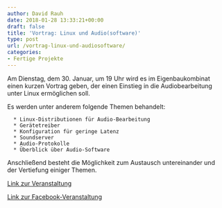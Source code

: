 ```yaml
---
author: David Rauh
date: 2018-01-28 13:33:21+00:00
draft: false
title: 'Vortrag: Linux und Audio(software)'
type: post
url: /vortrag-linux-und-audiosoftware/
categories:
- Fertige Projekte
---
```





Am Dienstag, dem 30. Januar, um 19 Uhr wird es im Eigenbaukombinat einen kurzen Vortrag geben, der einen Einstieg in die Audiobearbeitung unter Linux ermöglichen soll.







Es werden unter anderem folgende Themen behandelt:





 	  * Linux-Distributionen für Audio-Bearbeitung
 	  * Gerätetreiber
 	  * Konfiguration für geringe Latenz
 	  * Soundserver
 	  * Audio-Protokolle
 	  * Überblick über Audio-Software

Anschließend besteht die Möglichkeit zum Austausch untereinander und der Vertiefung einiger Themen.


[Link zur Veranstaltung](/vortrag-linux-audio/)







[Link zur Facebook-Veranstaltung](https://www.facebook.com/events/1968049103446312/)
